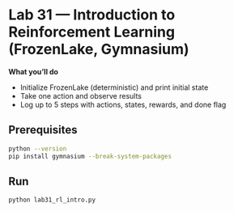 # Lab 31 — Introduction to Reinforcement Learning (FrozenLake, Gymnasium)

**What you’ll do**
- Initialize FrozenLake (deterministic) and print initial state
- Take one action and observe results
- Log up to 5 steps with actions, states, rewards, and done flag

## Prerequisites
```bash
python --version
pip install gymnasium --break-system-packages
```

## Run
```bash
python lab31_rl_intro.py
```
